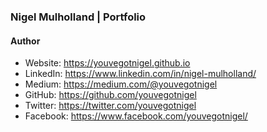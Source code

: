 ### Nigel Mulholland | Portfolio

#### Author
* Website: https://youvegotnigel.github.io
* LinkedIn: https://www.linkedin.com/in/nigel-mulholland/
* Medium: https://medium.com/@youvegotnigel
* GitHub: https://github.com/youvegotnigel
* Twitter: https://twitter.com/youvegotnigel
* Facebook: https://www.facebook.com/youvegotnigel/